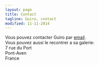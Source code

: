 ```yaml
---
layout: page
title: Contact
tagline: Guiro, contact
modified: 11-11-2014
---
```

Vous pouvez contacter Guiro par <a href="mailto:guy.raud@gmail.com">email</a>.  
Vous pouvez aussi le recontrer a sa galerie:  
7 rue du Port  
Pont-Aven  
France   
